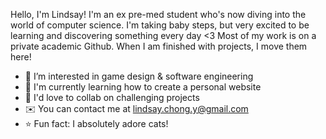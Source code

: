 Hello, I'm Lindsay! I'm an ex pre-med student who's now diving into the world of computer science. I'm taking baby steps, but
very excited to be learning and discovering something every day <3
Most of my work is on a private academic Github. When I am finished with projects, I move them here!

- 👀  I’m interested in game design & software engineering
- 🧠  I'm currently learning how to create a personal website
- 🤝  I'd love to collab on challenging projects
- ✉️  You can contact me at lindsay.chong.y@gmail.com
- ⭐  Fun fact: I absolutely adore cats!

<!---
san-suyu/san-suyu is a ✨ special ✨ repository because its `README.md` (this file) appears on your GitHub profile.
You can click the Preview link to take a look at your changes.
--->
